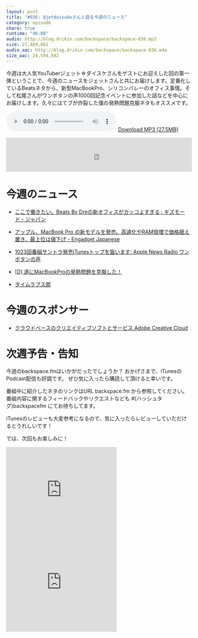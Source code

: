 ```yaml
---
layout: post
title: "#036: @jetdaisukeさんと語る今週のニュース"
category: episode
share: true
runtime: "46:08"
audio: http://blog.drikin.com/backspace/backspace-036.mp3
size: 27,469,861
audio_aac: http://blog.drikin.com/backspace/backspace-036.m4a
size_aac: 24,594,882
---
```


今週は大人気YouTuberジェット☆ダイスケさんをゲストにお迎えした回の第一弾ということで、今週のニュースをジェットさんと共にお届けします。定番化しているBeatsネタから、新型MacBookPro、シリコンバレーのオフィス事情。そして松尾さんがワンボタンの声1000回記念イベントに参加した話などを中心にお届けします。久々にはてブが炸裂した僕の発熱問題克服ネタもオススメです。

<audio src="http://blog.drikin.com/backspace/backspace-036.mp3" controls preload></audio>
[Download MP3 (27.5MB)](http://blog.drikin.com/backspace/backspace-036.mp3)

<iframe src="http://backspace.fm/subscribes.html" width="100%" height="92" scrolling="no" frameborder="0"></iframe>

# 今週のニュース

- [ここで働きたい。Beats By Dreの新オフィスがカッコよすぎる : ギズモード・ジャパン](http://www.gizmodo.jp/2014/07/beats_by_dre.html)

- [アップル、MacBook Pro の新モデルを発売。高速化やRAM倍増で価格据え置き、最上位は値下げ - Engadget Japanese](http://japanese.engadget.com/2014/07/29/macbook-pro-refresh/)

- [1023回番組サントラ発売iTunesトップを狙います: Apple News Radio ワンボタンの声](http://radio.voiceofonebutton.net/article/403054943.html)

- [[D] 遂にMacBookProの発熱問題を克服した！](http://blog.drikin.com/2014/07/mac-fan-control.html)

- [タイムラプス部](https://www.facebook.com/groups/477718252329055/?fref=nf)

# 今週のスポンサー

- [クラウドベースのクリエイティブソフトとサービス Adobe Creative Cloud](https://www.adobe.com/jp/creativecloud.html)

# 次週予告・告知

今週のbackspace.fmはいかがだったでしょうか？
おかげさまで、iTunesのPodcast配信も好調です。
ぜひ気に入ったら購読して頂けると幸いです。

番組中に紹介したネタのリンクはURL backspace.fm から参照してください。
番組内容に関するフィードバックやリクエストなども #(ハッシュタグ)backspacefm にてお待ちしてます。

iTunesのレビューも大変参考になるので、気に入ったらレビューしていただけるとうれしいです！

では、次回もお楽しみに！

<iframe src="http://rcm-fe.amazon-adsystem.com/e/cm?t=driftking-22&o=9&p=12&l=bn1&mode=videogames-jp&browse=637394&fc1=000000&lt1=_blank&lc1=3366FF&bg1=FFFFFF&f=ifr" marginwidth="0" marginheight="0" width="300" height="250" border="0" frameborder="0" style="border:none;" scrolling="no"></iframe>
<iframe src="http://rcm-fe.amazon-adsystem.com/e/cm?t=driftking-22&o=9&p=12&l=bn1&mode=computers-jp&browse=2127209051&fc1=000000&lt1=_blank&lc1=3366FF&bg1=FFFFFF&f=ifr" marginwidth="0" marginheight="0" width="300" height="250" border="0" frameborder="0" style="border:none;" scrolling="no"></iframe>

